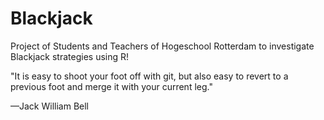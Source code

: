 # Blackjack
Project of Students and Teachers of Hogeschool Rotterdam to investigate Blackjack strategies using R!

"It is easy to shoot your foot off with git, but also easy to revert to a previous foot and merge it with your current leg."

—Jack William Bell